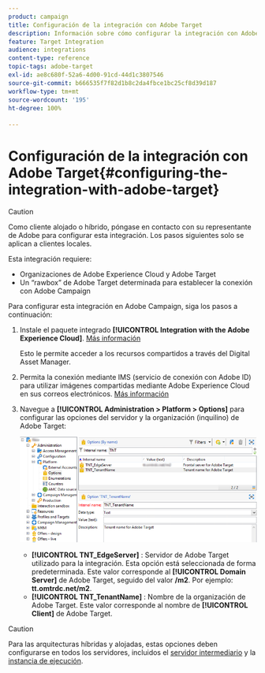 ```yaml
---
product: campaign
title: Configuración de la integración con Adobe Target
description: Información sobre cómo configurar la integración con Adobe Target
feature: Target Integration
audience: integrations
content-type: reference
topic-tags: adobe-target
exl-id: ae8c680f-52a6-4d00-91cd-44d1c3807546
source-git-commit: b666535f7f82d1b8c2da4fbce1bc25cf8d39d187
workflow-type: tm+mt
source-wordcount: '195'
ht-degree: 100%

---
```


# Configuración de la integración con Adobe Target{#configuring-the-integration-with-adobe-target}




>[!CAUTION]
>
> Como cliente alojado o híbrido, póngase en contacto con su representante de Adobe para configurar esta integración. Los pasos siguientes solo se aplican a clientes locales.

Esta integración requiere:

* Organizaciones de Adobe Experience Cloud y Adobe Target
* Un “rawbox” de Adobe Target determinada para establecer la conexión con Adobe Campaign

Para configurar esta integración en Adobe Campaign, siga los pasos a continuación:

1. Instale el paquete integrado **[!UICONTROL Integration with the Adobe Experience Cloud]**. [Más información](../../platform/using/working-with-data-packages.md#importing-packages)

   Esto le permite acceder a los recursos compartidos a través del Digital Asset Manager.

1. Permita la conexión mediante IMS (servicio de conexión con Adobe ID) para utilizar imágenes compartidas mediante Adobe Experience Cloud en sus correos electrónicos. [Más información](../../integrations/using/about-adobe-id.md)
1. Navegue a **[!UICONTROL Administration > Platform > Options]** para configurar las opciones del servidor y la organización (inquilino) de Adobe Target:

   ![](assets/tar_options.png)

   * **[!UICONTROL TNT_EdgeServer]** : Servidor de Adobe Target utilizado para la integración. Esta opción está seleccionada de forma predeterminada. Este valor corresponde al **[!UICONTROL Domain Server]** de Adobe Target, seguido del valor **/m2**. Por ejemplo: **tt.omtrdc.net/m2**.
   * **[!UICONTROL TNT_TenantName]** : Nombre de la organización de Adobe Target. Este valor corresponde al nombre de **[!UICONTROL Client]** de Adobe Target.


>[!CAUTION]
>
>Para las arquitecturas híbridas y alojadas, estas opciones deben configurarse en todos los servidores, incluidos el [servidor intermediario](../../installation/using/mid-sourcing-server.md) y la [instancia de ejecución](../../message-center/using/configuring-instances.md#execution-instance).